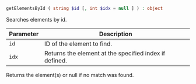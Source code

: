 ```php
getElementsById ( string $id [, int $idx = null ] ) : object
```

Searches elements by id.

| Parameter | Description                                            |
|-----------|--------------------------------------------------------|
| `id`      | ID of the element to find.                             |
| `idx`     | Returns the element at the specified index if defined. |

Returns the element(s) or null if no match was found.